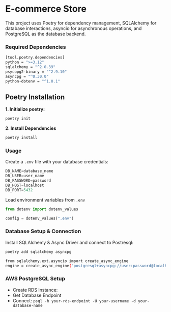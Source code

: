 # E-commerce Store

This project uses Poetry for dependency management, SQLAlchemy for database interactions, asyncio for asynchronous operations, and PostgreSQL as the database backend.

### Required Dependencies

```bash
[tool.poetry.dependencies]
python = ">=3.12"
sqlalchemy = "^2.0.39"
psycopg2-binary = "^2.9.10"
asyncpg = "^0.30.0"
python-dotenv = "^1.0.1"
```

## Poetry Installation
**1. Initialize poetry:**
```bash
poetry init
```
**2. Install Dependencies**
```bash
poetry install
```

### Usage

Create a `.env` file with your database credentials:
```python
DB_NAME=database_name
DB_USER=user_name
DB_PASSWORD=password
DB_HOST=localhost
DB_PORT=5432
```
Load environment variables from `.env`

```python
from dotenv import dotenv_values

config = dotenv_values(".env") 
```

### Database Setup & Connection
Install SQLAlchemy & Async Driver and connect to Postresql:
```bash
poetry add sqlalchemy asyncpg

from sqlalchemy.ext.asyncio import create_async_engine
engine = create_async_engine("postgresql+asyncpg://user:password@localhost/db", echo=True)
```
### AWS PostgreSQL Setup
- Create RDS Instance:
- Get Database Endpoint
- Connect: ``` psql -h your-rds-endpoint -U your-username -d your-database-name ```


